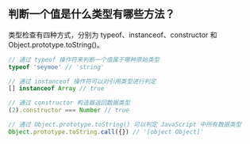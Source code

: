 ## 判断一个值是什么类型有哪些方法？

类型检查有四种方式，分别为 typeof、instanceof、constructor 和 Object.prototype.toString()。

```js
// 通过 typeof 操作符来判断一个值属于哪种原始类型
typeof 'seymoe' // 'string'

// 通过 instanceof 操作符可以对引用类型进行判定
[] instanceof Array // true

// 通过 constructor 构造器返回数据类型
(2).constructor === Number // true

// 通过 Object.prototype.toString() 可以判定 JavaScript 中所有数据类型
Object.prototype.toString.call({}) // '[object Object]'
```